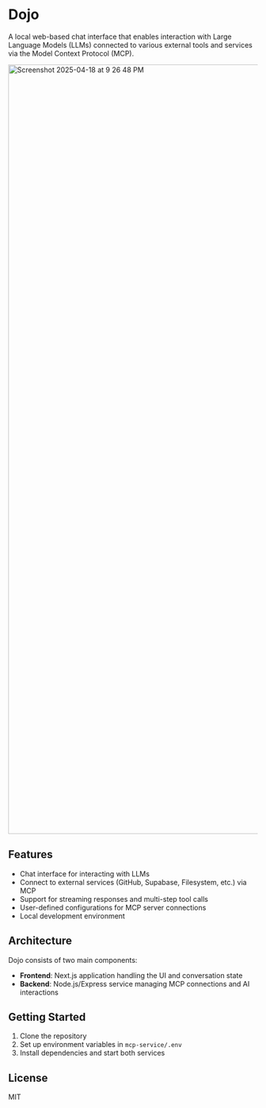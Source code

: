 # Dojo

A local web-based chat interface that enables interaction with Large Language Models (LLMs) connected to various external tools and services via the Model Context Protocol (MCP).

<img width="1552" alt="Screenshot 2025-04-18 at 9 26 48 PM" src="https://github.com/user-attachments/assets/4a9fe38a-90a5-4916-b6e9-daf4828086b1" />

## Features

- Chat interface for interacting with LLMs
- Connect to external services (GitHub, Supabase, Filesystem, etc.) via MCP
- Support for streaming responses and multi-step tool calls
- User-defined configurations for MCP server connections
- Local development environment

## Architecture

Dojo consists of two main components:

- **Frontend**: Next.js application handling the UI and conversation state
- **Backend**: Node.js/Express service managing MCP connections and AI interactions

## Getting Started

1. Clone the repository
2. Set up environment variables in `mcp-service/.env`
3. Install dependencies and start both services

## License

MIT
